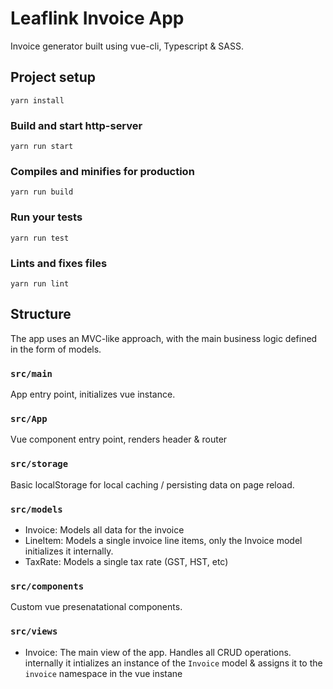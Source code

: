 # Leaflink Invoice App

Invoice generator built using vue-cli, Typescript & SASS.

## Project setup
```
yarn install
```

### Build and start http-server
```
yarn run start
```

### Compiles and minifies for production
```
yarn run build
```

### Run your tests
```
yarn run test
```

### Lints and fixes files
```
yarn run lint
```

## Structure

The app uses an MVC-like approach, with the main business logic defined in the form of models.

### `src/main`

App entry point, initializes vue instance.

### `src/App`

Vue component entry point, renders header & router

### `src/storage`

Basic localStorage for local caching / persisting data on page reload.

### `src/models`

- Invoice: Models all data for the invoice
- LineItem: Models a single invoice line items, only the Invoice model initializes it internally.
- TaxRate: Models a single tax rate (GST, HST, etc)

### `src/components`

Custom vue presenatational components.

### `src/views`

- Invoice: The main view of the app. Handles all CRUD operations. internally it intializes an instance of the `Invoice` model & assigns it to the `invoice` namespace in the vue instane
